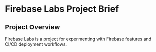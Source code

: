 # Firebase Labs Project Brief

## Project Overview
Firebase Labs is a project for experimenting with Firebase features and CI/CD deployment workflows.
